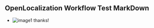 ## OpenLocalization Workflow Test MarkDown
* ![image1](.\2d737559-1dcc-4f4b-8741-9f5488413677.PNG) 
thanks!